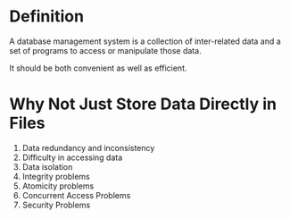 # Definition
A database management system is a collection of inter-related data and a set of programs to access or manipulate those data.

It should be both convenient as well as efficient.
# Why Not Just Store Data Directly in Files
1. Data redundancy and inconsistency
2. Difficulty in accessing data
3. Data isolation
4. Integrity problems
5. Atomicity problems
6. Concurrent Access Problems
7. Security Problems
